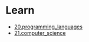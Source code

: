 # Learn
* [20.programming_languages](20/20.programming_languages.md)
* [21.computer_science](21/21.computer_science.md)
